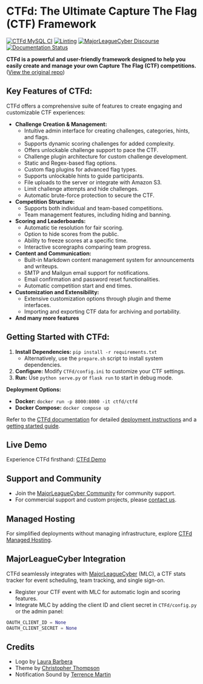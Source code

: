 # CTFd: The Ultimate Capture The Flag (CTF) Framework

[![CTFd MySQL CI](https://github.com/CTFd/CTFd/workflows/CTFd%20MySQL%20CI/badge.svg?branch=master)](https://github.com/CTFd/CTFd/actions)
[![Linting](https://github.com/CTFd/CTFd/workflows/Linting/badge.svg?branch=master)](https://github.com/CTFd/CTFd/actions)
[![MajorLeagueCyber Discourse](https://img.shields.io/discourse/status?server=https%3A%2F%2Fcommunity.majorleaguecyber.org%2F)](https://community.majorleaguecyber.org/)
[![Documentation Status](https://api.netlify.com/api/v1/badges/6d10883a-77bb-45c1-a003-22ce1284190e/deploy-status)](https://docs.ctfd.io)

**CTFd is a powerful and user-friendly framework designed to help you easily create and manage your own Capture The Flag (CTF) competitions.**  ([View the original repo](https://github.com/CTFd/CTFd))

## Key Features of CTFd:

CTFd offers a comprehensive suite of features to create engaging and customizable CTF experiences:

*   **Challenge Creation & Management:**
    *   Intuitive admin interface for creating challenges, categories, hints, and flags.
    *   Supports dynamic scoring challenges for added complexity.
    *   Offers unlockable challenge support to pace the CTF.
    *   Challenge plugin architecture for custom challenge development.
    *   Static and Regex-based flag options.
    *   Custom flag plugins for advanced flag types.
    *   Supports unlockable hints to guide participants.
    *   File uploads to the server or integrate with Amazon S3.
    *   Limit challenge attempts and hide challenges.
    *   Automatic brute-force protection to secure the CTF.
*   **Competition Structure:**
    *   Supports both individual and team-based competitions.
    *   Team management features, including hiding and banning.
*   **Scoring and Leaderboards:**
    *   Automatic tie resolution for fair scoring.
    *   Option to hide scores from the public.
    *   Ability to freeze scores at a specific time.
    *   Interactive scoregraphs comparing team progress.
*   **Content and Communication:**
    *   Built-in Markdown content management system for announcements and writeups.
    *   SMTP and Mailgun email support for notifications.
    *   Email confirmation and password reset functionalities.
    *   Automatic competition start and end times.
*   **Customization and Extensibility:**
    *   Extensive customization options through plugin and theme interfaces.
    *   Importing and exporting CTF data for archiving and portability.
*   **And many more features**

## Getting Started with CTFd:

1.  **Install Dependencies:** `pip install -r requirements.txt`
    *   Alternatively, use the `prepare.sh` script to install system dependencies.
2.  **Configure:** Modify `CTFd/config.ini` to customize your CTF settings.
3.  **Run:** Use `python serve.py` or `flask run` to start in debug mode.

**Deployment Options:**
*   **Docker:** `docker run -p 8000:8000 -it ctfd/ctfd`
*   **Docker Compose:** `docker compose up`

Refer to the [CTFd documentation](https://docs.ctfd.io/) for detailed [deployment instructions](https://docs.ctfd.io/docs/deployment/installation) and a [getting started guide](https://docs.ctfd.io/tutorials/getting-started/).

## Live Demo

Experience CTFd firsthand:  [CTFd Demo](https://demo.ctfd.io/)

## Support and Community

*   Join the [MajorLeagueCyber Community](https://community.majorleaguecyber.org/) for community support.
*   For commercial support and custom projects, please [contact us](https://ctfd.io/contact/).

## Managed Hosting

For simplified deployments without managing infrastructure, explore [CTFd Managed Hosting](https://ctfd.io/).

## MajorLeagueCyber Integration

CTFd seamlessly integrates with [MajorLeagueCyber](https://majorleaguecyber.org/) (MLC), a CTF stats tracker for event scheduling, team tracking, and single sign-on.

*   Register your CTF event with MLC for automatic login and scoring features.
*   Integrate MLC by adding the client ID and client secret in `CTFd/config.py` or the admin panel:

```python
OAUTH_CLIENT_ID = None
OAUTH_CLIENT_SECRET = None
```

## Credits

*   Logo by [Laura Barbera](http://www.laurabb.com/)
*   Theme by [Christopher Thompson](https://github.com/breadchris)
*   Notification Sound by [Terrence Martin](https://soundcloud.com/tj-martin-composer)
